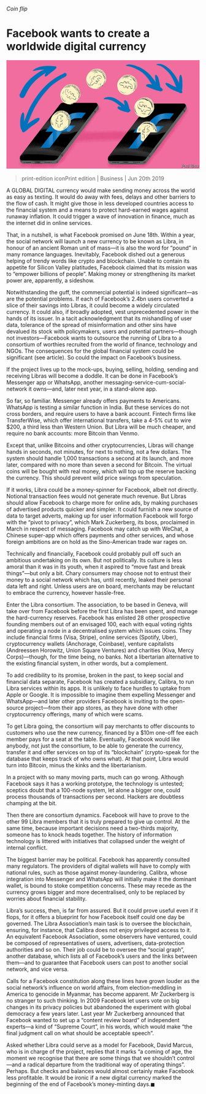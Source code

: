 ###### Coin flip

# Facebook wants to create a worldwide digital currency 

![image](images/20190622_wbd002.jpg) 

> print-edition iconPrint edition | Business | Jun 20th 2019 

A GLOBAL DIGITAL currency would make sending money across the world as easy as texting. It would do away with fees, delays and other barriers to the flow of cash. It might give those in less developed countries access to the financial system and a means to protect hard-earned wages against runaway inflation. It could trigger a wave of innovation in finance, much as the internet did in online services. 

That, in a nutshell, is what Facebook promised on June 18th. Within a year, the social network will launch a new currency to be known as Libra, in honour of an ancient Roman unit of mass—it is also the word for “pound” in many romance languages. Inevitably, Facebook dished out a generous helping of trendy words like crypto and blockchain. Unable to contain its appetite for Silicon Valley platitudes, Facebook claimed that its mission was to “empower billions of people”. Making money or strengthening its market power are, apparently, a sideshow. 

Notwithstanding the guff, the commercial potential is indeed significant—as are the potential problems. If each of Facebook’s 2.4bn users converted a slice of their savings into Libras, it could become a widely circulated currency. It could also, if broadly adopted, vest unprecedented power in the hands of its issuer. In a tacit acknowledgment that its mishandling of user data, tolerance of the spread of misinformation and other sins have devalued its stock with policymakers, users and potential partners—though not investors—Facebook wants to outsource the running of Libra to a consortium of worthies recruited from the world of finance, technology and NGOs. The consequences for the global financial system could be significant (see article). So could the impact on Facebook’s business. 

If the project lives up to the mock-ups, buying, selling, holding, sending and receiving Libras will become a doddle. It can be done in Facebook’s Messenger app or WhatsApp, another messaging-service-cum-social-network it owns—and, later next year, in a stand-alone app. 

So far, so familiar. Messenger already offers payments to Americans. WhatsApp is testing a similar function in India. But these services do not cross borders, and require users to have a bank account. Fintech firms like TransferWise, which offer international transfers, take a 4-5% cut to wire $200, a third less than Western Union. But Libra will be much cheaper, and require no bank accounts: more Bitcoin than Venmo. 

Except that, unlike Bitcoins and other cryptocurrencies, Libras will change hands in seconds, not minutes, for next to nothing, not a few dollars. The system should handle 1,000 transactions a second at its launch, and more later, compared with no more than seven a second for Bitcoin. The virtual coins will be bought with real money, which will top up the reserve backing the currency. This should prevent wild price swings from speculation. 

If it works, Libra could be a money-spinner for Facebook, albeit not directly. Notional transaction fees would not generate much revenue. But Libras should allow Facebook to charge more for online ads, by making purchases of advertised products quicker and simpler. It could furnish a new source of data to target adverts, making up for user information Facebook will forgo with the “pivot to privacy”, which Mark Zuckerberg, its boss, proclaimed in March in respect of messaging. Facebook may catch up with WeChat, a Chinese super-app which offers payments and other services, and whose foreign ambitions are on hold as the Sino-American trade war rages on. 

Technically and financially, Facebook could probably pull off such an ambitious undertaking on its own. But not politically. Its culture is less amoral than it was in its youth, when it aspired to “move fast and break things”—but only a bit. Chary consumers may choose not to entrust their money to a social network which has, until recently, leaked their personal data left and right. Unless users are on board, merchants may be reluctant to embrace the currency, however hassle-free. 

Enter the Libra consortium. The association, to be based in Geneva, will take over from Facebook before the first Libra has been spent, and manage the hard-currency reserves. Facebook has enlisted 28 other prospective founding members out of an envisaged 100, each with equal voting rights and operating a node in a decentralised system which issues coins. They include financial firms (Visa, Stripe), online services (Spotify, Uber), cryptocurrency wallets (Anchorage, Coinbase), venture capitalists (Andreessen Horowitz, Union Square Ventures) and charities (Kiva, Mercy Corps)—though, for the time being, no banks. Not a libertarian alternative to the existing financial system, in other words, but a complement. 

To add credibility to its promise, broken in the past, to keep social and financial data separate, Facebook has created a subsidiary, Calibra, to run Libra services within its apps. It is unlikely to face hurdles to uptake from Apple or Google. It is impossible to imagine them expelling Messenger and WhatsApp—and later other providers Facebook is inviting to the open-source project—from their app stores, as they have done with other cryptocurrency offerings, many of which were scams. 

To get Libra going, the consortium will pay merchants to offer discounts to customers who use the new currency, financed by a $10m one-off fee each member pays for a seat at the table. Eventually, Facebook would like anybody, not just the consortium, to be able to generate the currency, transfer it and offer services on top of its “blockchain” (crypto-speak for the database that keeps track of who owns what). At that point, Libra would turn into Bitcoin, minus the kinks and the libertarianism. 

In a project with so many moving parts, much can go wrong. Although Facebook says it has a working prototype, the technology is untested; sceptics doubt that a 100-node system, let alone a bigger one, could process thousands of transactions per second. Hackers are doubtless champing at the bit. 

Then there are consortium dynamics. Facebook will have to prove to the other 99 Libra members that it is truly prepared to give up control. At the same time, because important decisions need a two-thirds majority, someone has to knock heads together. The history of information technology is littered with initiatives that collapsed under the weight of internal conflict. 

The biggest barrier may be political. Facebook has apparently consulted many regulators. The providers of digital wallets will have to comply with national rules, such as those against money-laundering. Calibra, whose integration into Messenger and WhatsApp will initially make it the dominant wallet, is bound to stoke competition concerns. These may recede as the currency grows bigger and more decentralised, only to be replaced by worries about financial stability. 

Libra’s success, then, is far from assured. But it could prove useful even if it flops, for it offers a blueprint for how Facebook itself could one day be governed. The Libra Association’s main task is to oversee the blockchain, ensuring, for instance, that Calibra does not enjoy privileged access to it. An equivalent Facebook Association, some observers have ventured, could be composed of representatives of users, advertisers, data-protection authorities and so on. Their job could be to oversee the “social graph”, another database, which lists all of Facebook’s users and the links between them—and to guarantee that Facebook users can post to another social network, and vice versa. 

Calls for a Facebook constitution along these lines have grown louder as the social network’s influence on world affairs, from election-meddling in America to genocide in Myanmar, has become apparent. Mr Zuckerberg is no stranger to such thinking. In 2009 Facebook let users vote on big changes in its privacy policies but abandoned the experiment with global democracy a few years later. Last year Mr Zuckerberg announced that Facebook wanted to set up a “content review board” of independent experts—a kind of “Supreme Court”, in his words, which would make “the final judgment call on what should be acceptable speech”. 

Asked whether Libra could serve as a model for Facebook, David Marcus, who is in charge of the project, replies that it marks “a coming of age, the moment we recognise that there are some things that we shouldn’t control—and a radical departure from the traditional way of operating things”. Perhaps. But checks and balances would almost certainly make Facebook less profitable. It would be ironic if a new digital currency marked the beginning of the end of Facebook’s money-minting days.◼ 

